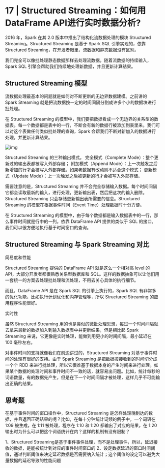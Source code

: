 # 17 | Structured Streaming：如何用DataFrame API进行实时数据分析?

2016 年，Spark 在其 2.0 版本中推出了结构化流数据处理的模块 Structured Streaming。Structured Streaming 是基于 Spark SQL 引擎实现的，依靠 Structured Streaming，在开发者眼里，流数据和静态数据没有区别。

我们完全可以像批处理静态数据那样去处理流数据。随着流数据的持续输入，Spark SQL 引擎会帮助我们持续地处理新数据，并且更新计算结果。

## Structured Streaming 模型

流数据处理最基本的问题就是如何对不断更新的无边界数据建模。之前讲的 Spark Streaming 就是把流数据按一定的时间间隔分割成许多个小的数据块进行批处理。

在 Structured Streaming 的模型中，我们要把数据看成一个无边界的关系型的数据表。每一个数据都是表中的一行，不断会有新的数据行被添加到表里来。我们可以对这个表做任何类似批处理的查询，Spark 会帮我们不断对新加入的数据进行处理，并更新计算结果。

![img](https://static001.geekbang.org/resource/image/bb/37/bb1845be9f34ef7d232a509f90ae0337.jpg)



Structured Streaming 的三种输出模式。
完全模式（Complete Mode）：整个更新过的输出表都被写入外部存储；
附加模式（Append Mode）：上一次触发之后新增加的行才会被写入外部存储。如果老数据有改动则不适合这个模式；
更新模式（Update Mode）：上一次触发之后被更新的行才会被写入外部存储。

需要注意的是，Structured Streaming 并不会完全存储输入数据。每个时间间隔它都会读取最新的输入，进行处理，更新输出表，然后把这次的输入删除。Structured Streaming 只会存储更新输出表所需要的信息。Structured Streaming 的模型在根据事件时间（Event Time）处理数据时十分方便。

在 Structured Streaming 的模型中，由于每个数据都是输入数据表中的一行，那么事件时间就是行中的一列。依靠 DataFrame API 提供的类似于 SQL 的接口，我们可以很方便地执行基于时间窗口的查询。

## Structured Streaming 与 Spark Streaming 对比

简易度和性能

Structured Streaming 提供的 DataFrame API 就是这么一个相对高 level 的 API，大部分开发者都很熟悉关系型数据库和 SQL。这样的数据抽象可以让他们用一套统一的方案去处理批处理和流处理，不用去关心具体的执行细节。

而且，DataFrame API 是在 Spark SQL 的引擎上执行的，Spark SQL 有非常多的优化功能，比如执行计划优化和内存管理等，所以 Structured Streaming 的应用程序性能很好。

实时性

虽然 Structured Streaming 用的也是类似的微批处理思想，每过一个时间间隔就去拿来最新的数据加入到输入数据表中并更新结果，但是相比起 Spark Streaming 来说，它更像是实时处理，能做到用更小的时间间隔，最小延迟在 100 毫秒左右。

对事件时间的支持就像我们在前边讲过的，Structured Streaming 对基于事件时间的处理有很好的支持。由于 Spark Streaming 是把数据按接收到的时间切分成一个个 RDD 来进行批处理，所以它很难基于数据本身的产生时间来进行处理。如果某个数据的处理时间和事件时间不一致的话，就容易出问题。比如，统计每秒的词语数量，有的数据先产生，但是在下一个时间间隔才被处理，这样几乎不可能输出正确的结果。

## 思考题

在基于事件时间的窗口操作中，Structured Streaming 是怎样处理晚到达的数据，并且返回正确结果的呢？比如，在每十分钟统计词频的例子中，一个词语在 1:09 被生成，在 1:11 被处理，程序在 1:10 和 1:20 都输出了对应的结果，在 1:20 输出时为什么可以把这个词语统计在内？这样的机制有没有限制？

1、Structured Streaming是基于事件事件处理，而不是处理事件，所以，延迟接收的数据，是能被统计到对应的事件时间窗口的
2、设定数据延迟的窗口时间阈值，通过判断阈值来决定延迟数据是否需要纳入统计；这个阈值的设定可以避免大量数据的延迟导致的性能问题